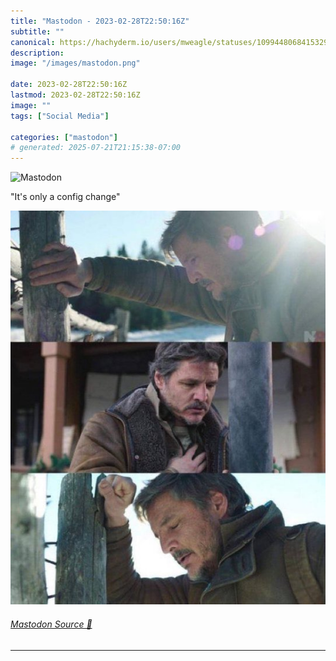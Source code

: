 ```yaml
---
title: "Mastodon - 2023-02-28T22:50:16Z"
subtitle: ""
canonical: https://hachyderm.io/users/mweagle/statuses/109944806841532938
description:
image: "/images/mastodon.png"

date: 2023-02-28T22:50:16Z
lastmod: 2023-02-28T22:50:16Z
image: ""
tags: ["Social Media"]

categories: ["mastodon"]
# generated: 2025-07-21T21:15:38-07:00
---
```

![Mastodon](/images/mastodon.png)

<p>&quot;It&#39;s only a config change&quot;</p>

![Three images of Pedro Pascal from the Last of Us series, showing him experiencing a panic attack.](810b57f99039fc66.png)

###### [Mastodon Source 🐘](https://hachyderm.io/@mweagle/109944806841532938)

___
